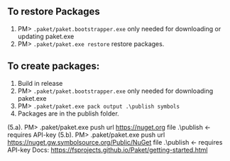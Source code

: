 ## To restore Packages
1. PM> `.paket/paket.bootstrapper.exe` only needed for downloading or updating paket.exe
2. PM> `.paket/paket.exe restore` restore packages.

## To create packages:
1. Build in release
2. PM> `.paket/paket.bootstrapper.exe` only needed for downloading paket.exe
3. PM> `.paket/paket.exe pack output .\publish symbols`
4. Packages are in the publish folder.

(5.a). PM> .paket/paket.exe push url https://nuget.org file .\publish <- requires API-key 
(5.b). PM> .paket/paket.exe push url https://nuget.gw.symbolsource.org/Public/NuGet file .\publish <- requires API-key
Docs: https://fsprojects.github.io/Paket/getting-started.html